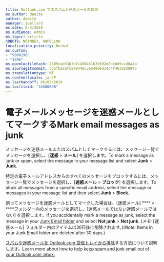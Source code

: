```yaml
---
title: Outlook.com でのスパムと迷惑メールの処理
ms.author: daeite
author: daeite
manager: joallard
ms.date: 6/3/2019
ms.audience: Admin
ms.topic: article
ROBOTS: NOINDEX, NOFOLLOW
localization_priority: Normal
ms.custom:
- "9000290"
- "1896"
ms.openlocfilehash: 2605eab53bfd7c458461b39592e2dcbd9cad0a4b
ms.sourcegitcommit: c65fb26afcaa8446c3e5490ed14c4f403b9d0945
ms.translationtype: MT
ms.contentlocale: ja-JP
ms.lasthandoff: 06/03/2019
ms.locfileid: "34680898"
---
```

# <a name="mark-email-messages-as-junk"></a><span data-ttu-id="5ff7a-102">電子メールメッセージを迷惑メールとしてマークする</span><span class="sxs-lookup"><span data-stu-id="5ff7a-102">Mark email messages as junk</span></span>

<span data-ttu-id="5ff7a-103">メッセージを迷惑メールまたはスパムとしてマークするには、メッセージ一覧でメッセージを選択し、[**迷惑** > **メール**] を選択します。</span><span class="sxs-lookup"><span data-stu-id="5ff7a-103">To mark a message as junk or spam, select the message in your message list and select **Junk** > **Junk**.</span></span>

<span data-ttu-id="5ff7a-104">特定の電子メールアドレスからのすべてのメッセージをブロックするには、メッセージ一覧でメッセージを選択し、[**迷惑メール** > **ブロック**] を選択します。</span><span class="sxs-lookup"><span data-stu-id="5ff7a-104">To block all messages from a specific email address, select the message or messages in your message list and then select **Junk** > **Block**.</span></span>

<span data-ttu-id="5ff7a-105">誤ってメッセージを迷惑メールとしてマークした場合は、[迷惑メール] \*\*\*\* > \*\*\*\*[フォルダー](https://outlook.live.com/mail/junkemail)内のメッセージを選択し、[迷惑メールではない迷惑メールではない] を選択します。</span><span class="sxs-lookup"><span data-stu-id="5ff7a-105">If you accidentally mark a message as junk, select the message in your [Junk Email folder](https://outlook.live.com/mail/junkemail) and select **Not junk** > **Not junk**.</span></span> <span data-ttu-id="5ff7a-106">(*メモ:* [迷惑メール] フォルダー内のアイテムは30日後に削除されます。)</span><span class="sxs-lookup"><span data-stu-id="5ff7a-106">(*Note:* Items in your Junk Email folder are deleted after 30 days.)</span></span>

<span data-ttu-id="5ff7a-107">[スパムや迷惑メールを Outlook.com 受信トレイから排除](https://support.office.com/article/a3ece97b-82f8-4a5e-9ac3-e92fa6427ae4)する方法について説明します。</span><span class="sxs-lookup"><span data-stu-id="5ff7a-107">Learn more about how to [help keep spam and junk email out of your Outlook.com inbox.](https://support.office.com/article/a3ece97b-82f8-4a5e-9ac3-e92fa6427ae4)</span></span>